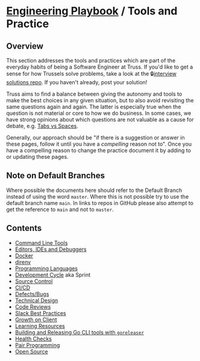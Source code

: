 # [Engineering Playbook](../README.md) / Tools and Practice

## Overview

This section addresses the tools and practices which are part of the everyday habits of being a Software Engineer at Truss. If you'd like to get a sense for how Trussels solve problems, take a look at the 🔒[interview solutions repo](https://github.com/trussworks/interview-solutions). If you haven't already, post your solution!

Truss aims to find a balance between giving the autonomy and tools to make the best choices in any given situation, but to also avoid revisiting the same questions again and again. The latter is especially true when the question is not material or core to how we do business. In some cases, we have strong opinions about which questions are not valuable as a cause for debate, e.g. [Tabs vs Spaces](https://truss.works/blog/2017/11/3/tabs-vs-spaces-a-tale-of-asking-the-wrong-questions).

Generally, our approach should be "if there is a suggestion or answer in these pages, follow it until you have a _compelling_ reason not to". Once you have a compelling reason to change the practice document it by adding to or updating these pages.

## Note on Default Branches

Where possible the documents here should refer to the Default Branch instead of using the word `master`. Where this
is not possible try to use the default branch name `main`. In links to repos in GitHub please also attempt to get
the reference to `main` and not to `master`.

## Contents

- [Command Line Tools](./command-line-tools/README.md)
- [Editors, IDEs and Debuggers](./eid/README.md)
- [Docker](./docker/README.md)
- [direnv](./direnv/README.md)
- [Programming Languages](./languages/README.md)
- [Development Cycle](./cycle/README.md) aka Sprint
- [Source Control](./vcs/README.md)
- [CI/CD](./cicd/README.md)
- [Defects/Bugs](./bugs/README.md)
- [Technical Design](./technical-design/README.md)
- [Code Reviews](./code-reviews/README.md)
- [Slack Best Practices](./slack/README.md)
- [Growth on Client](./growth/README.md)
- [Learning Resources](./learning/README.md)
- [Building and Releasing Go CLI tools with `goreleaser`](./command-line-tools/HOW2GORELEASER.md)
- [Health Checks](./healthcheck/README.md)
- [Pair Programming](./pairing/README.md)
- [Open Source](./open-source/README.md)
